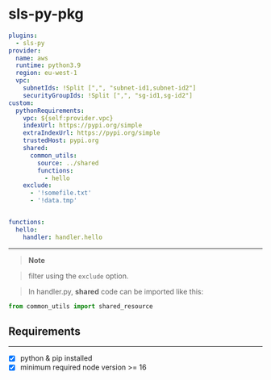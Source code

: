 # sls-py-pkg
```yaml
plugins:
  - sls-py
provider:
  name: aws
  runtime: python3.9
  region: eu-west-1
  vpc:
    subnetIds: !Split [",", "subnet-id1,subnet-id2"]
    securityGroupIds: !Split [",", "sg-id1,sg-id2"]
custom:
  pythonRequirements:
    vpc: ${self:provider.vpc}
    indexUrl: https://pypi.org/simple
    extraIndexUrl: https://pypi.org/simple
    trustedHost: pypi.org
    shared:
      common_utils:
        source: ../shared
        functions:
          - hello
    exclude:
      - '!somefile.txt'
      - '!data.tmp'


functions:
  hello:
    handler: handler.hello
```
---
> **Note**


> filter using the `exclude` option.

>In handler.py, **shared** code can be imported like this:
```py
from common_utils import shared_resource
```


<!-- - [ ] [zip-imports](https://docs.python.org/3/library/zipimport.html) -->

## Requirements
---
- [x] python & pip installed
- [x] minimum required node version >= 16
